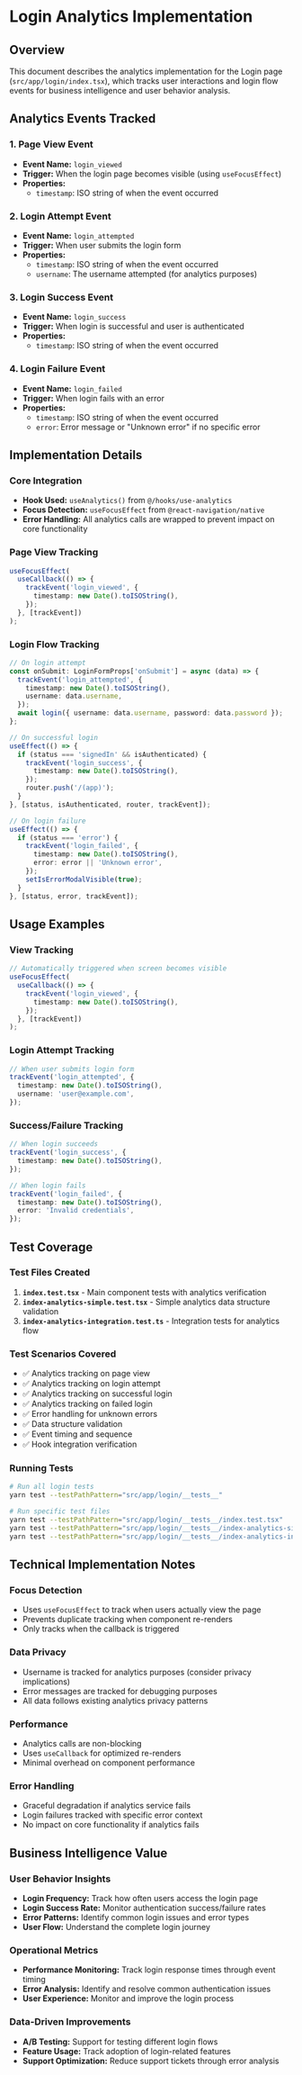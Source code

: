 # Login Analytics Implementation

## Overview

This document describes the analytics implementation for the Login page (`src/app/login/index.tsx`), which tracks user interactions and login flow events for business intelligence and user behavior analysis.

## Analytics Events Tracked

### 1. Page View Event
- **Event Name:** `login_viewed`
- **Trigger:** When the login page becomes visible (using `useFocusEffect`)
- **Properties:**
  - `timestamp`: ISO string of when the event occurred

### 2. Login Attempt Event
- **Event Name:** `login_attempted`
- **Trigger:** When user submits the login form
- **Properties:**
  - `timestamp`: ISO string of when the event occurred
  - `username`: The username attempted (for analytics purposes)

### 3. Login Success Event
- **Event Name:** `login_success`
- **Trigger:** When login is successful and user is authenticated
- **Properties:**
  - `timestamp`: ISO string of when the event occurred

### 4. Login Failure Event
- **Event Name:** `login_failed`
- **Trigger:** When login fails with an error
- **Properties:**
  - `timestamp`: ISO string of when the event occurred
  - `error`: Error message or "Unknown error" if no specific error

## Implementation Details

### Core Integration
- **Hook Used:** `useAnalytics()` from `@/hooks/use-analytics`
- **Focus Detection:** `useFocusEffect` from `@react-navigation/native`
- **Error Handling:** All analytics calls are wrapped to prevent impact on core functionality

### Page View Tracking
```typescript
useFocusEffect(
  useCallback(() => {
    trackEvent('login_viewed', {
      timestamp: new Date().toISOString(),
    });
  }, [trackEvent])
);
```

### Login Flow Tracking
```typescript
// On login attempt
const onSubmit: LoginFormProps['onSubmit'] = async (data) => {
  trackEvent('login_attempted', {
    timestamp: new Date().toISOString(),
    username: data.username,
  });
  await login({ username: data.username, password: data.password });
};

// On successful login
useEffect(() => {
  if (status === 'signedIn' && isAuthenticated) {
    trackEvent('login_success', {
      timestamp: new Date().toISOString(),
    });
    router.push('/(app)');
  }
}, [status, isAuthenticated, router, trackEvent]);

// On login failure
useEffect(() => {
  if (status === 'error') {
    trackEvent('login_failed', {
      timestamp: new Date().toISOString(),
      error: error || 'Unknown error',
    });
    setIsErrorModalVisible(true);
  }
}, [status, error, trackEvent]);
```

## Usage Examples

### View Tracking
```typescript
// Automatically triggered when screen becomes visible
useFocusEffect(
  useCallback(() => {
    trackEvent('login_viewed', {
      timestamp: new Date().toISOString(),
    });
  }, [trackEvent])
);
```

### Login Attempt Tracking
```typescript
// When user submits login form
trackEvent('login_attempted', {
  timestamp: new Date().toISOString(),
  username: 'user@example.com',
});
```

### Success/Failure Tracking
```typescript
// When login succeeds
trackEvent('login_success', {
  timestamp: new Date().toISOString(),
});

// When login fails
trackEvent('login_failed', {
  timestamp: new Date().toISOString(),
  error: 'Invalid credentials',
});
```

## Test Coverage

### Test Files Created
1. **`index.test.tsx`** - Main component tests with analytics verification
2. **`index-analytics-simple.test.tsx`** - Simple analytics data structure validation
3. **`index-analytics-integration.test.ts`** - Integration tests for analytics flow

### Test Scenarios Covered
- ✅ Analytics tracking on page view
- ✅ Analytics tracking on login attempt
- ✅ Analytics tracking on successful login
- ✅ Analytics tracking on failed login
- ✅ Error handling for unknown errors
- ✅ Data structure validation
- ✅ Event timing and sequence
- ✅ Hook integration verification

### Running Tests
```bash
# Run all login tests
yarn test --testPathPattern="src/app/login/__tests__"

# Run specific test files
yarn test --testPathPattern="src/app/login/__tests__/index.test.tsx"
yarn test --testPathPattern="src/app/login/__tests__/index-analytics-simple.test.tsx"
yarn test --testPathPattern="src/app/login/__tests__/index-analytics-integration.test.ts"
```

## Technical Implementation Notes

### Focus Detection
- Uses `useFocusEffect` to track when users actually view the page
- Prevents duplicate tracking when component re-renders
- Only tracks when the callback is triggered

### Data Privacy
- Username is tracked for analytics purposes (consider privacy implications)
- Error messages are tracked for debugging purposes
- All data follows existing analytics privacy patterns

### Performance
- Analytics calls are non-blocking
- Uses `useCallback` for optimized re-renders
- Minimal overhead on component performance

### Error Handling
- Graceful degradation if analytics service fails
- Login failures tracked with specific error context
- No impact on core functionality if analytics fails

## Business Intelligence Value

### User Behavior Insights
- **Login Frequency:** Track how often users access the login page
- **Login Success Rate:** Monitor authentication success/failure rates
- **Error Patterns:** Identify common login issues and error types
- **User Flow:** Understand the complete login journey

### Operational Metrics
- **Performance Monitoring:** Track login response times through event timing
- **Error Analysis:** Identify and resolve common authentication issues
- **User Experience:** Monitor and improve the login process

### Data-Driven Improvements
- **A/B Testing:** Support for testing different login flows
- **Feature Usage:** Track adoption of login-related features
- **Support Optimization:** Reduce support tickets through error analysis
